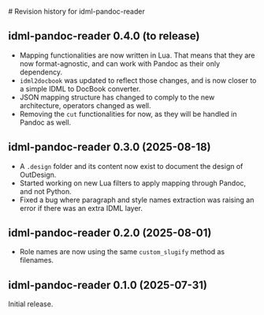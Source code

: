# Revision history for idml-pandoc-reader

## idml-pandoc-reader 0.4.0 (to release)

* Mapping functionalities are now written in Lua. That means that they are now format-agnostic, and can work with Pandoc as their only dependency.
* `idml2docbook` was updated to reflect those changes, and is now closer to a simple IDML to DocBook converter.
* JSON mapping structure has changed to comply to the new architecture, operators changed as well.
* Removing the `cut` functionalities for now, as they will be handled in Pandoc as well.

## idml-pandoc-reader 0.3.0 (2025-08-18)

* A `.design` folder and its content now exist to document the design of OutDesign.
* Started working on new Lua filters to apply mapping through Pandoc, and not Python.
* Fixed a bug where paragraph and style names extraction was raising an error if there was an extra IDML layer.

## idml-pandoc-reader 0.2.0 (2025-08-01)

* Role names are now using the same `custom_slugify` method as filenames.

## idml-pandoc-reader 0.1.0 (2025-07-31)

Initial release.